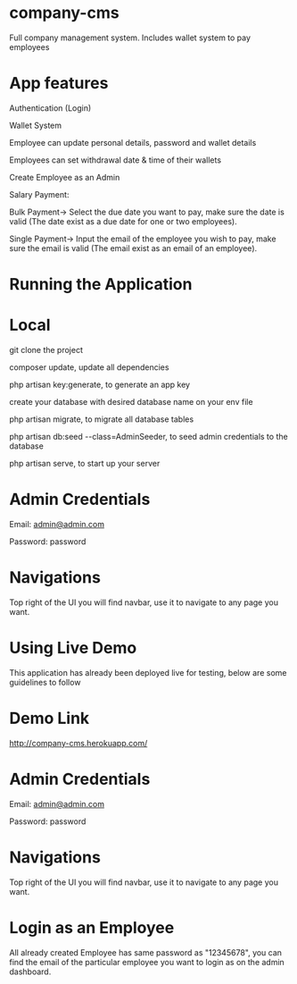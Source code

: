 # company-cms
Full company management system. Includes wallet system to pay employees

# App features

Authentication (Login)

Wallet System

Employee can update personal details, password and wallet details

Employees can set withdrawal date & time of their wallets

Create Employee as an Admin

Salary Payment:

Bulk Payment-> Select the due date you want to pay, make sure the date is valid (The date exist as a due date for one or two employees).

Single Payment-> Input the email of the employee you wish to pay, make sure the email is valid (The email exist as an email of an employee).

# Running the Application

# Local 
git clone the project

composer update, update all dependencies

php artisan key:generate, to generate an app key

create your database with desired database name on your env file

php artisan migrate, to migrate all database tables

php artisan db:seed --class=AdminSeeder, to seed admin credentials to the database

php artisan serve, to start up your server

# Admin Credentials
Email: admin@admin.com

Password: password

# Navigations
Top right of the UI you will find navbar, use it to navigate to any page you want.

# Using Live Demo
This application has already been deployed live for testing, below are some guidelines to follow

# Demo Link
http://company-cms.herokuapp.com/

# Admin Credentials
Email: admin@admin.com

Password: password

# Navigations
Top right of the UI you will find navbar, use it to navigate to any page you want.

# Login as an Employee
All already created Employee has same password as "12345678", you can find the email of the particular employee you want to login as on the admin dashboard.

